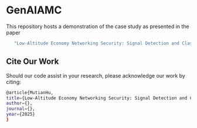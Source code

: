 # GenAIAMC

This repository hosts a demonstration of the case study as presented in the paper
  ```bash
     "Low-Altitude Economy Networking Security: Signal Detection and Classification Perspectives"
```

## Cite Our Work
Should our code assist in your research, please acknowledge our work by citing:
  ```bash
  @article{MutianHu,
  title={Low-Altitude Economy Networking Security: Signal Detection and Classification Perspectives},
  author={},
  journal={},
  year={2025}
  }
```

